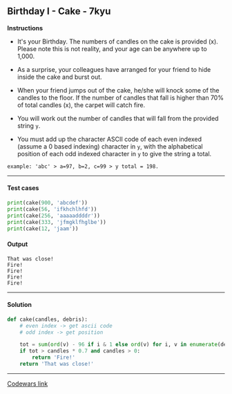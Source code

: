 ## Birthday I - Cake - 7kyu

**Instructions**

- It's your Birthday. The numbers of candles on the cake is provided (x). Please note this is not reality, and your age can be anywhere up to 1,000.

- As a surprise, your colleagues have arranged for your friend to hide inside the cake and burst out.

- When your friend jumps out of the cake, he/she will knock some of the candles to the floor. If the number of candles that fall is higher than 70% of total candles (x), the carpet will catch fire.

- You will work out the number of candles that will fall from the provided string `y`.

- You must add up the character ASCII code of each even indexed (assume a 0 based indexing) character in `y`, with the alphabetical position of each odd indexed character in `y` to give the string a total.

```
example: 'abc' > a=97, b=2, c=99 > y total = 198.
```

---

#### Test cases

```python
print(cake(900, 'abcdef'))
print(cake(56, 'ifkhchlhfd'))
print(cake(256, 'aaaaaddddr'))
print(cake(333, 'jfmgklfhglbe'))
print(cake(12, 'jaam'))
```

#### Output

```
That was close!
Fire!
Fire!
Fire!
Fire!
```

---

#### Solution

```python
def cake(candles, debris):
    # even index -> get ascii code
    # odd index -> get position

    tot = sum(ord(v) - 96 if i & 1 else ord(v) for i, v in enumerate(debris))
    if tot > candles * 0.7 and candles > 0:
        return 'Fire!'
    return 'That was close!'
```

---

[Codewars link](https://www.codewars.com/kata/5805ed25c2799821cb000005/)
